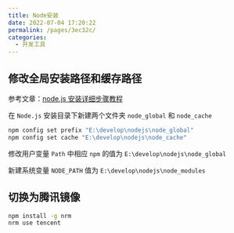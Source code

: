 ```yaml
---
title: Node安装
date: 2022-07-04 17:20:22
permalink: /pages/3ec32c/
categories: 
  - 开发工具
---
```

## 修改全局安装路径和缓存路径

参考文章：[node.js 安装详细步骤教程](https://blog.csdn.net/antma/article/details/86104068)

在 `Node.js` 安装目录下新建两个文件夹 `node_global` 和 `node_cache`

```sh
npm config set prefix "E:\develop\nodejs\node_global"
npm config set cache "E:\develop\nodejs\node_cache"
```

修改用户变量 `Path` 中相应 `npm` 的值为 `E:\develop\nodejs\node_global`

新建系统变量 `NODE_PATH` 值为 `E:\develop\nodejs\node_modules`

## 切换为腾讯镜像

```sh
npm install -g nrm
nrm use tencent
```

